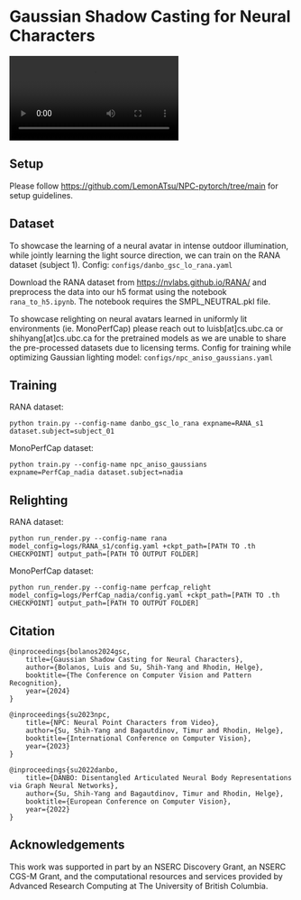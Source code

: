 # Gaussian Shadow Casting for Neural Characters

![Teaser](assets/teaser.mp4)

## Setup

Please follow https://github.com/LemonATsu/NPC-pytorch/tree/main for setup guidelines.

## Dataset

To showcase the learning of a neural avatar in intense outdoor illumination, while jointly learning the light source direction, we can train on the RANA dataset (subject 1). Config: `configs/danbo_gsc_lo_rana.yaml`

Download the RANA dataset from https://nvlabs.github.io/RANA/ and preprocess the data into our h5 format using the notebook `rana_to_h5.ipynb`. The notebook requires the SMPL_NEUTRAL.pkl file.

To showcase relighting on neural avatars learned in uniformly lit environments (ie. MonoPerfCap) please reach out to luisb[at]cs.ubc.ca or shihyang[at]cs.ubc.ca for the pretrained models as we are unable to share the pre-processed datasets due to licensing terms. Config for training while optimizing Gaussian lighting model: `configs/npc_aniso_gaussians.yaml`

## Training

RANA dataset:

`python train.py --config-name danbo_gsc_lo_rana expname=RANA_s1 dataset.subject=subject_01`

MonoPerfCap dataset:

`python train.py --config-name npc_aniso_gaussians expname=PerfCap_nadia dataset.subject=nadia`

## Relighting

RANA dataset:

`python run_render.py --config-name rana model_config=logs/RANA_s1/config.yaml +ckpt_path=[PATH TO .th CHECKPOINT] output_path=[PATH TO OUTPUT FOLDER]`

MonoPerfCap dataset:

`python run_render.py --config-name perfcap_relight model_config=logs/PerfCap_nadia/config.yaml +ckpt_path=[PATH TO .th CHECKPOINT] output_path=[PATH TO OUTPUT FOLDER]`

## Citation

```
@inproceedings{bolanos2024gsc,
    title={Gaussian Shadow Casting for Neural Characters},
    author={Bolanos, Luis and Su, Shih-Yang and Rhodin, Helge},
    booktitle={The Conference on Computer Vision and Pattern Recognition},
    year={2024}
}

@inproceedings{su2023npc,
    title={NPC: Neural Point Characters from Video},
    author={Su, Shih-Yang and Bagautdinov, Timur and Rhodin, Helge},
    booktitle={International Conference on Computer Vision},
    year={2023}
}

@inproceedings{su2022danbo,
    title={DANBO: Disentangled Articulated Neural Body Representations via Graph Neural Networks},
    author={Su, Shih-Yang and Bagautdinov, Timur and Rhodin, Helge},
    booktitle={European Conference on Computer Vision},
    year={2022}
}

```

## Acknowledgements

This work was supported in part by an NSERC Discovery Grant, an NSERC CGS-M Grant, and the computational resources and services provided by Advanced Research Computing at The University of British Columbia.
